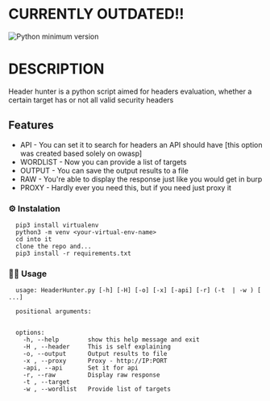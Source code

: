 # CURRENTLY OUTDATED!!

![Python minimum version](https://img.shields.io/badge/Python-3.10%2B-brightgreen)
# DESCRIPTION
Header hunter is a python script aimed for headers evaluation, whether a certain target has or not all valid security headers

## Features
+ API - You can set it to search for headers an API should have [this option was created based solely on owasp]
+ WORDLIST - Now you can provide a list of targets
+ OUTPUT - You can save the output results to a file
+ RAW - You're able to display the response just like you would get in burp
+ PROXY - Hardly ever you need this, but if you need just proxy it

### :gear: Instalation
      pip3 install virtualenv
      python3 -m venv <your-virtual-env-name>
      cd into it
      clone the repo and...
      pip3 install -r requirements.txt


### :man_technologist: Usage
      usage: HeaderHunter.py [-h] [-H] [-o] [-x] [-api] [-r] (-t  | -w ) [ ...]

      positional arguments:
      
      
      options:
        -h, --help        show this help message and exit
        -H , --header     This is self explaining
        -o, --output      Output results to file
        -x , --proxy      Proxy - http://IP:PORT
        -api, --api       Set it for api
        -r, --raw         Display raw response
        -t , --target
        -w , --wordlist   Provide list of targets      
